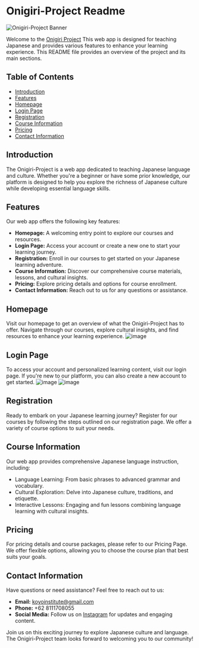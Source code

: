 # Onigiri-Project Readme

![Onigiri-Project Banner](link_to_banner_image.png)

Welcome to the [Onigiri Project](https://l1m1n4l.github.io/Onigiri-Project/) This web app is designed for teaching Japanese and provides various features to enhance your learning experience. This README file provides an overview of the project and its main sections.

## Table of Contents

- [Introduction](#introduction)
- [Features](#features)
- [Homepage](#homepage)
- [Login Page](#login-page)
- [Registration](#registration)
- [Course Information](#course-information)
- [Pricing](#pricing)
- [Contact Information](#contact-information)

## Introduction

The Onigiri-Project is a web app dedicated to teaching Japanese language and culture. Whether you're a beginner or have some prior knowledge, our platform is designed to help you explore the richness of Japanese culture while developing essential language skills.

## Features

Our web app offers the following key features:

- **Homepage:** A welcoming entry point to explore our courses and resources.
- **Login Page:** Access your account or create a new one to start your learning journey.
- **Registration:** Enroll in our courses to get started on your Japanese learning adventure.
- **Course Information:** Discover our comprehensive course materials, lessons, and cultural insights.
- **Pricing:** Explore pricing details and options for course enrollment.
- **Contact Information:** Reach out to us for any questions or assistance.

## Homepage

Visit our homepage to get an overview of what the Onigiri-Project has to offer. Navigate through our courses, explore cultural insights, and find resources to enhance your learning experience.
![image](https://github.com/L1M1N4L/Onigiri-Project/assets/127649044/ac36e579-7f32-4ab3-84c2-a391f4e15a1f)

## Login Page

To access your account and personalized learning content, visit our login page. If you're new to our platform, you can also create a new account to get started.
![image](https://github.com/L1M1N4L/Onigiri-Project/assets/127649044/17505448-f218-4f02-8c45-b18ebac58398)
![image](https://github.com/L1M1N4L/Onigiri-Project/assets/127649044/1e360322-47e3-46f2-ae9e-86b948e2b216)

## Registration

Ready to embark on your Japanese learning journey? Register for our courses by following the steps outlined on our registration page. We offer a variety of course options to suit your needs.

## Course Information

Our web app provides comprehensive Japanese language instruction, including:

- Language Learning: From basic phrases to advanced grammar and vocabulary.
- Cultural Exploration: Delve into Japanese culture, traditions, and etiquette.
- Interactive Lessons: Engaging and fun lessons combining language learning with cultural insights.

## Pricing

For pricing details and course packages, please refer to our Pricing Page. We offer flexible options, allowing you to choose the course plan that best suits your goals.

## Contact Information

Have questions or need assistance? Feel free to reach out to us:

- **Email:** [koyoinstitute@gmail.com](mailto:koyoinstitute@gmail.com)
- **Phone:** +62 8111708055
- **Social Media:** Follow us on [Instagram](https://www.instagram.com/KouyouInstitute/) for updates and engaging content.

Join us on this exciting journey to explore Japanese culture and language. The Onigiri-Project team looks forward to welcoming you to our community!
